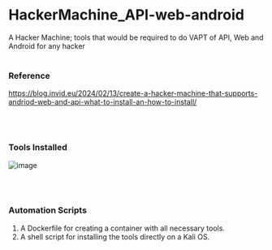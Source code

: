 # HackerMachine_API-web-android
A Hacker Machine; tools that would be required to do VAPT of API, Web and Android for any hacker
<br></br>

### Reference
https://blog.invid.eu/2024/02/13/create-a-hacker-machine-that-supports-andriod-web-and-api-what-to-install-an-how-to-install/

<br></br>

### Tools Installed
![image](https://github.com/KaustubhRai/tools_API-web-android/assets/28558847/49dff15f-6390-4311-a49c-d95a4c287cda)

<br></br>

### Automation Scripts
1. A Dockerfile for creating a container with all necessary tools.
2. A shell script for installing the tools directly on a Kali OS.
